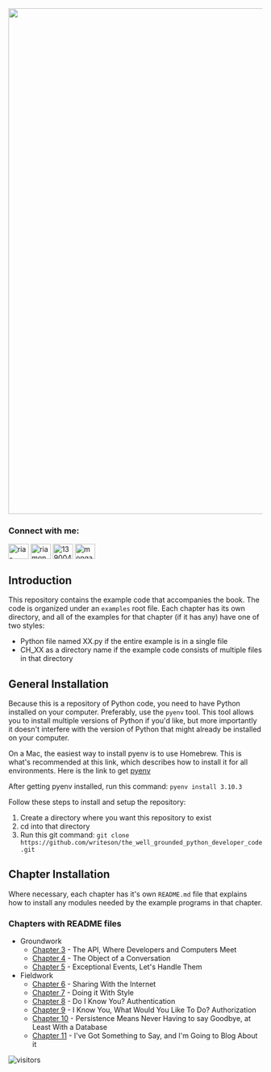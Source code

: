 <img align="center" src="https://github.com/writeson/the-well-grounded-python-developer/blob/integration/images/the-well-grounded-python-developer.jpg" width="1000px">

<h3 align="left">Connect with me:</h3>
<p align="left">
    <a href="https://linkedin.com/in/dougfarrell" target="blank"><img align="center" src="https://cdn.jsdelivr.net/npm/simple-icons@v4/icons/linkedin.svg" alt="ria-monga" height="30" width="40" /></a>
    <a href="https://twitter.com/writeson" target="blank"><img align="center" src="https://cdn.jsdelivr.net/npm/simple-icons@v4/icons/twitter.svg" alt="riamonga7" height="30" width="40" /></a>
    <a href="https://stackoverflow.com/users/183315/writes-on" target="blank"><img align="center" src="https://cdn.jsdelivr.net/npm/simple-icons@v4/icons/stackoverflow.svg" alt="13900473" height="30" width="40" /></a>
    <a href="https://instagram.com/writes_on/" target="blank"><img align="center" src="https://cdn.jsdelivr.net/npm/simple-icons@v4/icons/instagram.svg"" alt="monga_ria" height="30" width="40" /></a>
</p>

## Introduction

This repository contains the example code that accompanies the book. The code is organized under an `examples` root file. Each chapter has its own directory, and all of the examples for that chapter (if it has any) have one of two styles:

- Python file named XX.py if the entire example is in a single file
- CH_XX as a directory name if the example code consists of multiple files in that directory

## General Installation

Because this is a repository of Python code, you need to have Python installed on your computer. Preferably, use the `pyenv` tool. This tool allows you to install multiple versions of Python if you'd like, but more importantly it doesn't interfere with the version of Python that might already be installed on your computer.

On a Mac, the easiest way to install pyenv is to use Homebrew. This is what's recommended at this link, which describes how to install it for all environments. Here is the link to get [pyenv](https://github.com/pyenv/pyenv)

After getting pyenv installed, run this command: `pyenv install 3.10.3`

Follow these steps to install and setup the repository:

1. Create a directory where you want this repository to exist
2. cd into that directory
3. Run this git command: `git clone https://github.com/writeson/the_well_grounded_python_developer_code.git`

## Chapter Installation

Where necessary, each chapter has it's own `README.md` file that explains how to install any modules needed by the example programs in that chapter.

### Chapters with README files

- Groundwork
  - [Chapter 3](https://github.com/writeson/the-well-grounded-python-developer/tree/integration/examples/CH_03) - The API, Where Developers and Computers Meet
  - [Chapter 4](https://github.com/writeson/the-well-grounded-python-developer/tree/integration/examples/CH_04) - The Object of a Conversation
  - [Chapter 5](https://github.com/writeson/the-well-grounded-python-developer/tree/integration/examples/CH_05) - Exceptional Events, Let's Handle Them
- Fieldwork
  - [Chapter 6](https://github.com/writeson/the-well-grounded-python-developer/tree/integration/examples/CH_06) - Sharing With the Internet
  - [Chapter 7](https://github.com/writeson/the-well-grounded-python-developer/tree/integration/examples/CH_07) - Doing it With Style
  - [Chapter 8](https://github.com/writeson/the-well-grounded-python-developer/tree/integration/examples/CH_08) - Do I Know You? Authentication
  - [Chapter 9](https://github.com/writeson/the-well-grounded-python-developer/tree/integration/examples/CH_09) - I Know You, What Would You Like To Do? Authorization
  - [Chapter 10](https://github.com/writeson/the-well-grounded-python-developer/tree/integration/examples/CH_10) - Persistence Means Never Having to say Goodbye, at Least With a Database
  - [Chapter 11](https://github.com/writeson/the-well-grounded-python-developer/tree/integration/examples/CH_11) - I've Got Something to Say, and I'm Going to Blog About it

![visitors](https://visitor-badge.laobi.icu/badge?page_id=Ria700.Ria700)
